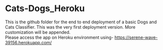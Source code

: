 # Cats-Dogs_Heroku
This is the github folder for the end to end deployment of a basic Dogs and  Cats Classifier. This was the very first deployment version. More customization will be appended.  
Please access the app on Heroku environment using- https://serene-wave-39156.herokuapp.com/ 
